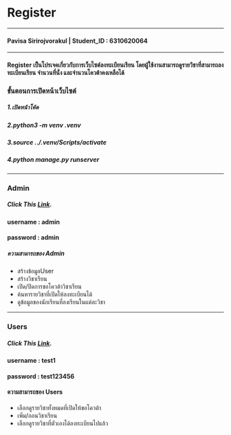 # Register
------------------------------------------------
#### Pavisa Sirirojvorakul | Student_ID : 6310620064
---------------------------------------------------
#### Register เป็นโปรเจคเกี่ยวกับการเว็บไซต์ลงทะเบียนเรียน โดยผู้ใช้งานสามารถดูรายวิชาที่สามารถลงทะเบียนเรียน จำนวนที่นั่ง และจำนวนโควต้าคงเหลือได้

### ขั้นตอนการเปิดหน้าเว็บไซต์ 
#####  1.เปิดหน้าโค้ด
#####  2.python3 -m venv .venv
#####  3.source ../.venv/Scripts/activate
#####  4.python manage.py runserver

------------------------------------------------
### Admin
##### Click This *[Link](http://127.0.0.1:8000/admin).*
#### username : admin
#### password : admin

##### ความสามารถของ Admin
- สร้างข้อมูลUser
- สร้างวิชาเรียน
- เปิด/ปิดการขอโควต้าวิชาเรียน
- ค้นหารายวิชาที่เปิดให้ลงทะเบียนได้
- ดูข้อมูลของนักเรียนที่ลงเรียนในแต่ละวิชา
------------------------------------------------

### Users
##### Click This *[Link](http://127.0.0.1:8000/login).*
#### username : test1
#### password : test123456

#### ความสามารถของ Users
- เลือกดูรายวิชาทั้งหมดที่เปิดให้ขอโควต้า
- เพิ่ม/ถอนวิชาเรียน
- เลือกดูรายวิชาที่ตัวเองได้ลงทะเบียนไปแล้ว




